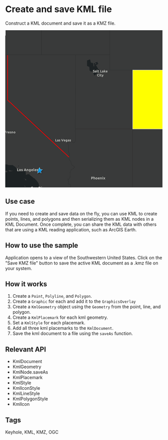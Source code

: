 # Create and save KML file

Construct a KML document and save it as a KMZ file.

![](screenshot.png)

## Use case

If you need to create and save data on the fly, you can use KML to create points, lines, and polygons and then serializing them as KML nodes in a KML Document. Once complete, you can share the KML data with others that are using a KML reading application, such as ArcGIS Earth.

## How to use the sample

Application opens to a view of the Southwestern United States. Click on the "Save KMZ file" button to save the active KML document as a .kmz file on your system.

## How it works

1. Create a `Point`, `Polyline`, and `Polygon`.
2. Create a `Graphic` for each and add it to the `GraphicsOverlay`
3. Create a `KmlGeometry` object using the `Geometry` from the point, line, and polygon.
4. Create a `KmlPlacemark` for each kml geometry.
5. Set a `KmlStyle` for each placemark.
6. Add all three kml placemarks to the `KmlDocument`.
7. Save the kml document to a file using the `saveAs` function.

## Relevant API

* KmlDocument
* KmlGeometry
* KmlNode.saveAs
* KmlPlacemark
* KmlStyle
* KmlIconStyle
* KmlLineStyle
* KmlPolygonStyle
* KmlIcon

## Tags

Keyhole, KML, KMZ, OGC
